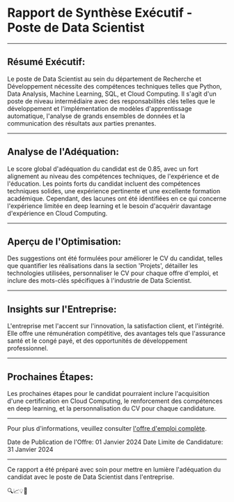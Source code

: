 # Rapport de Synthèse Exécutif - Poste de Data Scientist

---

## Résumé Exécutif:
Le poste de Data Scientist au sein du département de Recherche et Développement nécessite des compétences techniques telles que Python, Data Analysis, Machine Learning, SQL, et Cloud Computing. Il s'agit d'un poste de niveau intermédiaire avec des responsabilités clés telles que le développement et l'implémentation de modèles d'apprentissage automatique, l'analyse de grands ensembles de données et la communication des résultats aux parties prenantes.

---

## Analyse de l'Adéquation:
Le score global d'adéquation du candidat est de 0.85, avec un fort alignement au niveau des compétences techniques, de l'expérience et de l'éducation. Les points forts du candidat incluent des compétences techniques solides, une expérience pertinente et une excellente formation académique. Cependant, des lacunes ont été identifiées en ce qui concerne l'expérience limitée en deep learning et le besoin d'acquérir davantage d'expérience en Cloud Computing.

---

## Aperçu de l'Optimisation:
Des suggestions ont été formulées pour améliorer le CV du candidat, telles que quantifier les réalisations dans la section 'Projets', détailler les technologies utilisées, personnaliser le CV pour chaque offre d'emploi, et inclure des mots-clés spécifiques à l'industrie de Data Scientist.

---

## Insights sur l'Entreprise:
L'entreprise met l'accent sur l'innovation, la satisfaction client, et l'intégrité. Elle offre une rémunération compétitive, des avantages tels que l'assurance santé et le congé payé, et des opportunités de développement professionnel.

---

## Prochaines Étapes:
Les prochaines étapes pour le candidat pourraient inclure l'acquisition d'une certification en Cloud Computing, le renforcement des compétences en deep learning, et la personnalisation du CV pour chaque candidature.

---

Pour plus d'informations, veuillez consulter [l'offre d'emploi complète](https://example.com/jobs/123).

Date de Publication de l'Offre: 01 Janvier 2024
Date Limite de Candidature: 31 Janvier 2024

---

Ce rapport a été préparé avec soin pour mettre en lumière l'adéquation du candidat avec le poste de Data Scientist dans l'entreprise.

🔍📈💡🚀